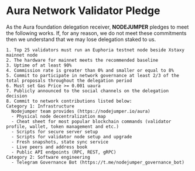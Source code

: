 # Aura Network Validator Pledge

As the Aura foundation delegation receiver, **NODEJUMPER** pledges to meet the following works. If, for any reason, we do not meet these commitments then we understand that we may lose delegation staked to us.

    1. Top 25 validators must run an Euphoria testnet node beside Xstaxy mainnet node
    2. The hardware for mainnet meets the recommended baseline    
    3. Uptime of at least 90%
    4. Commission rate is greater than 0% and smaller or equal to 8%
    5. Commit to participate in network governance at least 2/3 of the total proposals throughout the delegation period
    6. Must set Gas Price >= 0.001 uaura
    7. Publicly announced to the social channels on the delegation decision
    8. Commit to network contributions listed below: 
    Category 1: Infrastructure
      Nodejumper team provides (https://nodejumper.io/aura)
      - Physical node decentralization map
      - Cheat sheet for most popular blockchain commands (validator profile, wallet, token management and etc.)
      - Scripts for secure server setup
      - Scripts for validator node setup and upgrade
      - Fresh snapshots, state sync service
      - Live peers and address book
      - Public API endpoints (RPC, REST, gRPC)
    Category 2: Software engineering
      - Telegram Governance Bot (https://t.me/nodejumper_governance_bot)
